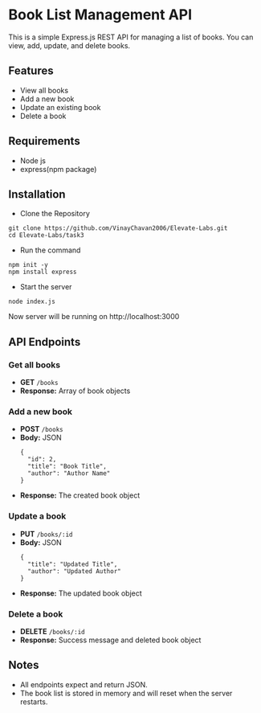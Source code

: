 # Book List Management API

This is a simple Express.js REST API for managing a list of books. You can view, add, update, and delete books.

## Features

- View all books
- Add a new book
- Update an existing book
- Delete a book

## Requirements
- Node js
- express(npm package)

## Installation
- Clone the Repository
 ```
git clone https://github.com/VinayChavan2006/Elevate-Labs.git
cd Elevate-Labs/task3
 ```
- Run the command
```
npm init -y
npm install express
```
- Start the server
```
node index.js
```
Now server will be running on http://localhost:3000

## API Endpoints

### Get all books

- **GET** `/books`
- **Response:** Array of book objects

### Add a new book

- **POST** `/books`
- **Body:** JSON  
  ```
  {
    "id": 2,
    "title": "Book Title",
    "author": "Author Name"
  }
  ```
- **Response:** The created book object

### Update a book

- **PUT** `/books/:id`
- **Body:** JSON  
  ```
  {
    "title": "Updated Title",
    "author": "Updated Author"
  }
  ```
- **Response:** The updated book object

### Delete a book

- **DELETE** `/books/:id`
- **Response:** Success message and deleted book object

## Notes

- All endpoints expect and return JSON.
- The book list is stored in memory and will reset when the server restarts.


  

